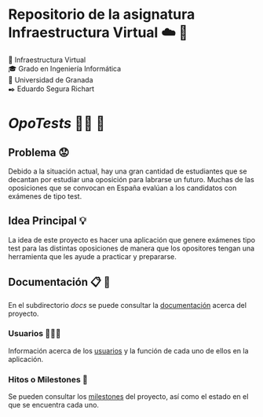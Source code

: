 # Repositorio de la asignatura Infraestructura Virtual ☁️ 📱
📝 Infraestructura Virtual  
🎓 Grado en Ingeniería Informática  
🏫 Universidad de Granada  
✒️ Eduardo Segura Richart  

# *OpoTests* 👨‍🎓 📑
## Problema 😟
Debido a la situación actual, hay una gran cantidad de estudiantes que se decantan por estudiar una oposición para labrarse un futuro. Muchas de las oposiciones que se convocan en España evalúan a los candidatos con exámenes de tipo test.

## Idea Principal 💡
La idea de este proyecto es hacer una aplicación que genere exámenes tipo test para las distintas oposiciones de manera que los opositores tengan una herramienta que les ayude a practicar y prepararse.  

## Documentación 📋 📂
En el subdirectorio *docs* se puede consultar la [documentación](https://github.com/edusegrich/OpoTests/tree/Objetivo-1/docs) acerca del proyecto.

### Usuarios 🧑‍🤝‍🧑
Información acerca de los [usuarios](https://github.com/edusegrich/OpoTests/blob/Objetivo-1/docs/tipos_de_usuario.md) y la función de cada uno de ellos en la aplicación.

### Hitos o Milestones 🚩
Se pueden consultar los [milestones](https://github.com/edusegrich/OpoTests/blob/Objetivo-1/docs/milestones.md) del proyecto, así como el estado en el que se encuentra cada uno.
